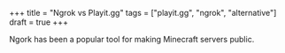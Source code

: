 +++
title = "Ngrok vs Playit.gg"
tags = ["playit.gg", "ngrok", "alternative"]
draft = true
+++

Ngork has been a popular tool for making Minecraft servers public.
